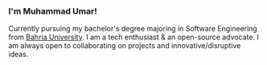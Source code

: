 ### I'm Muhammad Umar!

Currently pursuing my bachelor's degree majoring in Software Engineering from [Bahria University](https://www.bahria.edu.pk/). I am a tech enthusiast & an open-source advocate. I am always open to collaborating on projects and innovative/disruptive ideas.


